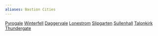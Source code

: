 ```yaml
---
aliases: Bastion Cities
---
```

[Pyrogale](../locations/ignis-concord/settlements/pyrogale/pyrogale.md) [Winterfell](../locations/winterfell/settlements/winterfell-city.md) [Daggervale](../locations/daggervale/settlements/daggervale-city.md) [Lonestrom](../locations/lonestrom/settlements/lonestrom-city.md) [Slipgarten](../locations/slipgarten/settlements/slipgarten-city.md) [Sullenhall](../locations/sullenhall/sullenhall.md) [Talonkirk](../locations/talonkirk/settlements/talonkirk-city.md) [Thundergate](../locations/thundergate/settlements/thundergate-city.md) 